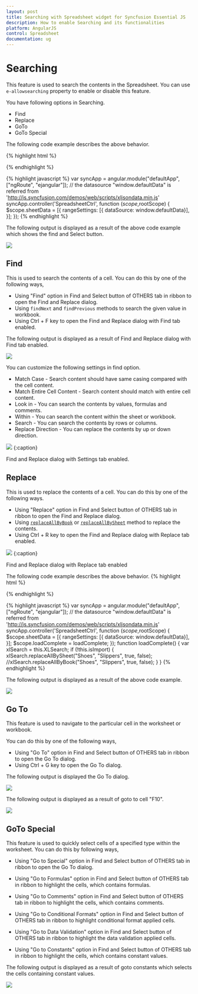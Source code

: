 ```yaml
---
layout: post
title: Searching with Spreadsheet widget for Syncfusion Essential JS
description: How to enable Searching and its functionalities
platform: AngularJS
control: Spreadsheet
documentation: ug
--- 
```


# Searching

This feature is used to search the contents in the Spreadsheet. You can use `e-allowsearching` property to enable or disable this feature.

You have following options in Searching.

* Find
* Replace
* GoTo
* GoTo Special

The following code example describes the above behavior.

{% highlight html %}
 <div id="Spreadsheet" ej-spreadsheet e-sheets="sheetData" e-allowsearching="true"></div>
{% endhighlight %}

{% highlight javascript %}
var syncApp = angular.module("defaultApp", ["ngRoute", "ejangular"]);
// the datasource "window.defaultData" is referred from 'http://js.syncfusion.com/demos/web/scripts/xljsondata.min.js'
     syncApp.controller('SpreadsheetCtrl', function ($scope,$rootScope) {
         $scope.sheetData = [{
                rangeSettings: [{ dataSource: window.defaultData}],
            }];
     });
{% endhighlight %}

The following output is displayed as a result of the above code example which shows the find and Select button.

![](Searching_images/Searching_img1.png)

## Find

This is used to search the contents of a cell. You can do this by one of the following ways,

* Using "Find" option in Find and Select button of OTHERS tab in ribbon to open the Find and Replace dialog.
* Using `findNext` and `findPrevious` methods to search the given value in workbook.
* Using Ctrl + F key to open the Find and Replace dialog with Find tab enabled.

The following output is displayed as a result of Find and Replace dialog with Find tab enabled.

![](Searching_images/Searching_img2.png)

You can customize the following settings in find option.

* Match Case - Search content should have same casing compared with the cell content.
* Match Entire Cell Content - Search content should match with entire cell content.
* Look in - You can search the contents by values, formulas and comments.
* Within - You can search the content within the sheet or workbook.
* Search - You can search the contents by rows or columns.
* Replace Direction - You can replace the contents by up or down direction.

![](Searching_images/Searching_img3.png)
{:caption}

Find and Replace dialog with Settings tab enabled.

## Replace

This is used to replace the contents of a cell. You can do this by one of the following ways.

* Using "Replace" option in Find and Select button of OTHERS tab in ribbon to open the Find and Replace dialog.
* Using [`replaceAllByBook`](https://help.syncfusion.com/api/js/ejspreadsheet#methods:xlsearch-replaceallbybook "replaceAllByBook") or [`replaceAllBySheet`](https://help.syncfusion.com/api/js/ejspreadsheet#methods:xlsearch-replaceallbysheet "replaceAllBySheet") method to replace the contents.
* Using Ctrl + R key to open the Find and Replace dialog with Replace tab enabled.

![](Searching_images/Searching_img4.png)
{:caption}

Find and Replace dialog with Replace tab enabled

The following code example describes the above behavior.
{% highlight html %}
<div id="Spreadsheet" ej-spreadsheet e-sheets="sheetData" e-allowsearching="true" e-loadcomplete="loadComplete"></div> 
{% endhighlight %}

{% highlight javascript %}
var syncApp = angular.module("defaultApp", ["ngRoute", "ejangular"]);
// the datasource "window.defaultData" is referred from 'http://js.syncfusion.com/demos/web/scripts/xljsondata.min.js'
    syncApp.controller('SpreadsheetCtrl', function ($scope,$rootScope) {
         $scope.sheetData = [{
                rangeSettings: [{ dataSource: window.defaultData}],
            }];
            $scope.loadComplete = loadComplete;
     });
function loadComplete() {
    var xlSearch = this.XLSearch;
    if (!this.isImport) {
        xlSearch.replaceAllBySheet("Shoes", "Slippers", true, false); 
        //xlSearch.replaceAllByBook("Shoes", "Slippers", true, false);
    }
}
{% endhighlight %}

The following output is displayed as a result of the above code example.

![](Searching_images/Searching_img5.png)

## Go To

This feature is used to navigate to the particular cell in the worksheet or workbook.

You can do this by one of the following ways,

* Using "Go To" option in Find and Select button of OTHERS tab in ribbon to open the Go To dialog.
* Using Ctrl + G key to open the Go To dialog.

The following output is displayed the Go To dialog.

![](Searching_images/Searching_img6.png)

The following output is displayed as a result of goto to cell "F10".

![](Searching_images/Searching_img7.png)

## GoTo Special

This feature is used to quickly select cells of a specified type within the worksheet. You can do this by following ways,

* Using "Go to Special" option in Find and Select button of OTHERS tab in ribbon to open the Go To dialog.

* Using "Go to Formulas" option in Find and Select button of OTHERS tab in ribbon to highlight the cells, which contains formulas.

* Using "Go to Comments" option in Find and Select button of OTHERS tab in ribbon to highlight the cells, which contains comments.

* Using "Go to Conditional Formats" option in Find and Select button of OTHERS tab in ribbon to highlight conditional format applied cells.

* Using "Go to Data Validation" option in Find and Select button of OTHERS tab in ribbon to highlight the data validation applied cells.

* Using "Go to Constants" option in Find and Select button of OTHERS tab in ribbon to highlight the cells, which contains constant values.

The following output is displayed as a result of goto constants which selects the cells containing constant values.

![](Searching_images/Searching_img8.png)